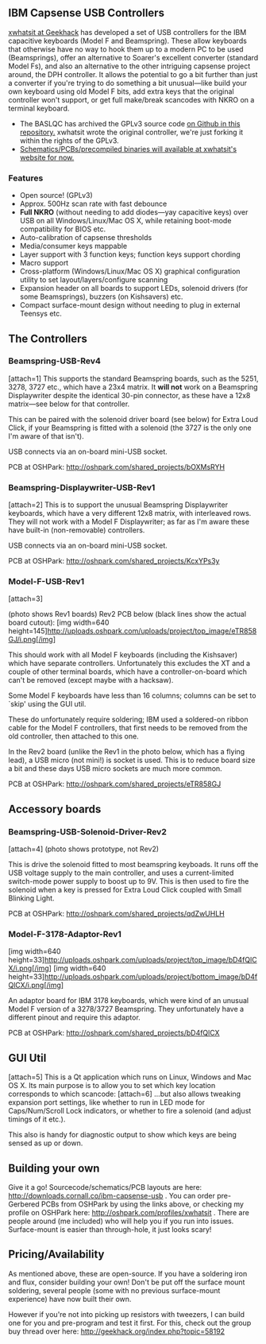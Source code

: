## **IBM Capsense USB Controllers**

[xwhatsit at Geekhack](https://geekhack.org/index.php?topic=58192) has developed a set of USB controllers for the IBM capacitive keyboards (Model F and Beamspring). These allow keyboards that otherwise have no way to hook them up to a modern PC to be used (Beamsprings), offer an alternative to Soarer's excellent converter (standard Model Fs), and also an alternative to the other intriguing capsense project around, the DPH controller. It allows the potential to go a bit further than just a converter if you're trying to do something a bit unusual—like build your own keyboard using old Model F bits, add extra keys that the original controller won't support, or get full make/break scancodes with NKRO on a terminal keyboard.

* The BASLQC has archived the GPLv3 source code [on Github in this repository.](http://github.com/baslqc/xwhatits-capsense-controller) xwhatsit wrote the original controller, we're just forking it within the rights of the GPLv3.
* [Schematics/PCBs/precompiled binaries will available at xwhatsit's website for now.](https://static.wongcornall.com/ibm-capsense-usb/)

### Features

*  Open source! (GPLv3)
*  Approx. 500Hz scan rate with fast debounce
*  **Full NKRO** (without needing to add diodes—yay capacitive keys) over USB on all Windows/Linux/Mac OS X, while retaining boot-mode compatibility for BIOS etc.
*  Auto-calibration of capsense thresholds
*  Media/consumer keys mappable
*  Layer support with 3 function keys; function keys support chording
*  Macro support
*  Cross-platform (Windows/Linux/Mac OS X) graphical configuration utility to set layout/layers/configure scanning
*  Expansion header on all boards to support LEDs, solenoid drivers (for some Beamsprings), buzzers (on Kishsavers) etc.
*  Compact surface-mount design without needing to plug in external Teensys etc.

## The Controllers

### Beamspring-USB-Rev4
[attach=1]
This supports the standard Beamspring boards, such as the 5251, 3278, 3727 etc., which have a 23x4 matrix. It **will not** work on a Beamspring Displaywriter despite the identical 30-pin connector, as these have a 12x8 matrix—see below for that controller.

This can be paired with the solenoid driver board (see below) for Extra Loud Click, if your Beamspring is fitted with a solenoid (the 3727 is the only one I'm aware of that isn't).

USB connects via an on-board mini-USB socket.

PCB at OSHPark: http://oshpark.com/shared_projects/bOXMsRYH

### Beamspring-Displaywriter-USB-Rev1
[attach=2]
This is to support the unusual Beamspring Displaywriter keyboards, which have a very different 12x8 matrix, with interleaved rows. They will not work with a Model F Displaywriter; as far as I'm aware these have built-in (non-removable) controllers.

USB connects via an on-board mini-USB socket.

PCB at OSHPark: http://oshpark.com/shared_projects/KcxYPs3y

### Model-F-USB-Rev1
[attach=3]

(photo shows Rev1 boards)
Rev2 PCB below (black lines show the actual board cutout):
[img width=640 height=145]http://uploads.oshpark.com/uploads/project/top_image/eTR858GJ/i.png[/img]

This should work with all Model F keyboards (including the Kishsaver) which have separate controllers. Unfortunately this excludes the XT and a couple of other terminal boards, which have a controller-on-board which can't be removed (except maybe with a hacksaw).

Some Model F keyboards have less than 16 columns; columns can be set to `skip' using the GUI util.

These do unfortunately require soldering; IBM used a soldered-on ribbon cable for the Model F controllers, that first needs to be removed from the old controller, then attached to this one.

In the Rev2 board (unlike the Rev1 in the photo below, which has a flying lead), a USB micro (not mini!) is socket is used. This is to reduce board size a bit and these days USB micro sockets are much more common.

PCB at OSHPark: http://oshpark.com/shared_projects/eTR858GJ

## Accessory boards

### Beamspring-USB-Solenoid-Driver-Rev2
[attach=4]
(photo shows prototype, not Rev2)

This is drive the solenoid fitted to most beamspring keyboads. It runs off the USB voltage supply to the main controller, and uses a current-limited switch-mode power supply to boost up to 9V. This is then used to fire the solenoid when a key is pressed for Extra Loud Click coupled with Small Blinking Light.

PCB at OSHPark: http://oshpark.com/shared_projects/qdZwUHLH


### Model-F-3178-Adaptor-Rev1
[img width=640 height=33]http://uploads.oshpark.com/uploads/project/top_image/bD4fQlCX/i.png[/img]
[img width=640 height=33]http://uploads.oshpark.com/uploads/project/bottom_image/bD4fQlCX/i.png[/img]

An adaptor board for IBM 3178 keyboards, which were kind of an unusual Model F version of a 3278/3727 Beamspring. They unfortunately have a different pinout and require this adaptor.

PCB at OSHPark: http://oshpark.com/shared_projects/bD4fQlCX


## GUI Util
[attach=5]
This is a Qt application which runs on Linux, Windows and Mac OS X. Its main purpose is to allow you to set which key location corresponds to which scancode:
[attach=6]
...but also allows tweaking expansion port settings, like whether to run in LED mode for Caps/Num/Scroll Lock indicators, or whether to fire a solenoid (and adjust timings of it etc.).

This also is handy for diagnostic output to show which keys are being sensed as up or down.

## Building your own
Give it a go! Sourcecode/schematics/PCB layouts are here: http://downloads.cornall.co/ibm-capsense-usb . You can order pre-Gerbered PCBs from OSHPark by using the links above, or checking my profile on OSHPark here: http://oshpark.com/profiles/xwhatsit . There are people around (me included) who will help you if you run into issues. Surface-mount is easier than through-hole, it just looks scary!

## Pricing/Availability
As mentioned above, these are open-source. If you have a soldering iron and flux, consider building your own! Don't be put off the surface mount soldering, several people (some with no previous surface-mount experience) have now built their own.

However if you're not into picking up resistors with tweezers, I can build one for you and pre-program and test it first. For this, check out the group buy thread over here: http://geekhack.org/index.php?topic=58192
